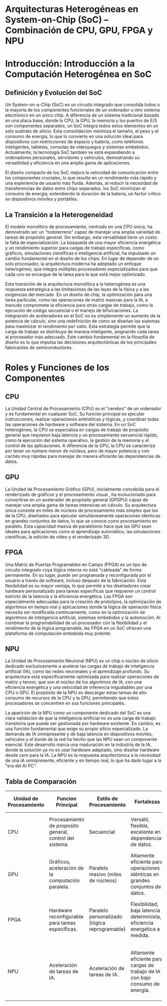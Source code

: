 # Arquitecturas Heterogéneas en System-on-Chip (SoC) – Combinación de CPU, GPU, FPGA y NPU
# Introducción: Introducción a la Computación Heterogénea en SoC
## Definición y Evolución del SoC 

Un System-on-a-Chip (SoC) es un circuito integrado que consolida todos o la mayoría de los componentes funcionales de un ordenador u otro sistema electrónico en un único chip. A diferencia de un sistema tradicional basado en una placa base, donde la CPU, la GPU, la memoria y los puertos de E/S son componentes separados, un SoC integra todos estos elementos en un solo sustrato de silicio. Esta consolidación minimiza el tamaño, el peso y el consumo de energía, lo que lo convierte en una solución ideal para dispositivos con restricciones de espacio y batería, como teléfonos inteligentes, tabletas, consolas de videojuegos y sistemas embebidos. Actualmente, la tecnología SoC también se está expandiendo a ordenadores personales, servidores y vehículos, demostrando su versatilidad y eficiencia en una amplia gama de aplicaciones.

El diseño compacto de los SoC mejora la velocidad de comunicación entre los componentes cruciales, lo que resulta en un rendimiento más rápido y una experiencia de usuario más fluida. Además, al reducir la necesidad de transferencias de datos entre chips separados, los SoC minimizan el consumo de energía, extendiendo la duración de la batería, un factor crítico en dispositivos móviles y portátiles.

## La Transición a la Heterogeneidad

El modelo monolítico de procesamiento, centrado en una CPU única, ha demostrado ser un "todoterreno" capaz de manejar una amplia variedad de tareas de propósito general. Sin embargo, esta versatilidad tiene un costo: la falta de especialización. La búsqueda de una mayor eficiencia energética y un rendimiento superior para cargas de trabajo específicas, como gráficos, simulaciones científicas e inteligencia artificial, ha impulsado un cambio fundamental en el diseño de los chips. En lugar de depender de un solo procesador, la arquitectura moderna ha adoptado un enfoque heterogéneo, que integra múltiples procesadores especializados para que cada uno se encargue de la tarea para la que está mejor optimizado.

Esta transición de la arquitectura monolítica a la heterogénea es una respuesta estratégica a las limitaciones de las leyes de la física y a las exigencias del mercado. En un diseño de chip, la optimización para una tarea particular, como las operaciones de matriz masivas para la IA, a menudo compromete la eficiencia para otras cargas de trabajo, como la ejecución de código secuencial o el manejo de bifurcaciones. La integración de aceleradores en el SoC no es simplemente un aumento de la potencia de cálculo, sino una redefinición de cómo se diseñan los sistemas para maximizar el rendimiento por vatio. Esta estrategia permite que la carga de trabajo se distribuya de manera inteligente, asignando cada tarea al procesador más adecuado. Este cambio fundamental en la filosofía de diseño es lo que impulsa las decisiones arquitectónicas de los principales fabricantes de semiconductores.

# Roles y Funciones de los Componentes

## CPU

La Unidad Central de Procesamiento (CPU) es el "cerebro" de un ordenador y es fundamental en cualquier SoC. Su función principal es ejecutar instrucciones, realizar operaciones aritméticas y lógicas, y coordinar todas las operaciones de hardware y software del sistema. En un SoC heterogéneo, la CPU se especializa en cargas de trabajo de propósito general que requieren baja latencia y un procesamiento secuencial rápido, como la ejecución del sistema operativo, la gestión de la memoria y el control de las aplicaciones. A diferencia de la GPU, la CPU se caracteriza por tener un número menor de núcleos, pero de mayor potencia y con cachés muy rápidas para manejar de manera eficiente las dependencias de datos.

## GPU

La Unidad de Procesamiento Gráfico (GPU), inicialmente concebida para el renderizado de gráficos y el procesamiento visual , ha evolucionado para convertirse en un acelerador de propósito general (GPGPU) capaz de manejar una amplia gama de tareas intensivas en cálculo. Su arquitectura única consiste en miles de núcleos de procesamiento más simples que los de la CPU, diseñados para ejecutar simultáneamente operaciones idénticas en grandes conjuntos de datos, lo que se conoce como procesamiento en paralelo. Esta capacidad masiva de paralelismo hace que las GPU sean ideales para aplicaciones como el aprendizaje automático, las simulaciones científicas, la edición de vídeo y el renderizado 3D.

## FPGA
Una Matriz de Puertas Programables en Campo (FPGA) es un tipo de circuito integrado cuya lógica interna no está "cableada" de forma permanente. En su lugar, puede ser programada y reconfigurada por el usuario a través de software, incluso después de la fabricación. Esta flexibilidad es su mayor ventaja, lo que permite a los diseñadores crear hardware personalizado para tareas específicas que requieren un control estricto de la latencia y la eficiencia energética. Las FPGA son especialmente adecuadas para la creación de prototipos, la optimización de algoritmos en tiempo real y aplicaciones donde la lógica de operación física necesita ser modificada continuamente, como en la optimización de algoritmos de inteligencia artificial, sistemas embebidos y la automoción. Al combinar la programabilidad de un procesador con la flexibilidad y el rendimiento de la lógica programable, las FPGA en un SoC ofrecen una plataforma de computación embebida muy potente.

## NPU

La Unidad de Procesamiento Neuronal (NPU) es un chip o núcleo de silicio dedicado exclusivamente a acelerar las cargas de trabajo de inteligencia artificial (IA), como las redes neuronales y el aprendizaje profundo. Su arquitectura está específicamente optimizada para realizar operaciones de matriz y tensor, que son el núcleo de los algoritmos de IA, con una eficiencia energética y una velocidad de inferencia inigualables por una CPU o GPU. El propósito de la NPU es descargar estas tareas de alto consumo de recursos de la CPU y la GPU, permitiendo que estos procesadores se concentren en sus funciones principales.

La aparición de la NPU como un componente dedicado del SoC es una clara validación de que la inteligencia artificial no es una carga de trabajo transitoria que puede ser gestionada por hardware existente. En cambio, es una función fundamental que exige su propio silicio especializado. La demanda de IA omnipresente y de baja latencia en dispositivos móviles, vehículos y el borde de la red ha hecho que las NPU sean un componente esencial. Este desarrollo marca una maduración en la industria de la IA, donde la solución ya no es usar hardware adaptado, sino diseñar hardware desde cero para la IA. La NPU es la respuesta arquitectónica a la necesidad de una IA omnipresente, eficiente y en tiempo real, lo que ha dado lugar a la "era del AI PC".

## Tabla de Comparación

| Unidad de Procesamiento | Funcion Principal | Estilo de Procesamiento | Fortalezas | Debilidades | Ejemplos de Cargas de Trabajo |
| ---- | ----- | -------- | --------- | ---------- | -------- |
CPU | Procesamiento de proposito general, control del sistema. | Secuencial | Versátil, flexible, excelente en dependencias de datos. | Menos eficiente para tareas especializadas, alto consumo en paralelo. | Sistema operativo, aplicaciones de oficina, bases de datos. |
GPU | Gráficos, aceleración de la computación paralela. | Paralelo masivo (miles de núcleos) | Altamente eficiente para operaciones idénticas en grandes conjuntos de datos. | Poca versatilidad, limitada para tareas secuenciales. | Renderizado 3D, IA (entrenamiento y grandes modelos), simulaciones científicas. |
FPGA | Hardware reconfigurable para tareas específicas. | Paralelo personalizado (lógica reprogramable) | Flexibilidad, baja latencia determinista, eficiencia energética a medida. | Mayor costo y consumo que los ASIC, complejidad de programación. | Prototipos, sistemas de tiempo real, optimización de algoritmos de IA en el borde. |
NPU | Aceleración de tareas de IA. | Aceleración de tareas de IA. | Altamente eficiente para cargas de trabajo de IA con bajo consumo de energía. | Limitado a tareas específicas de redes neuronales, no apto para uso general. | Inferencia de IA en el dispositivo, reconocimiento de voz e imágenes, procesamiento del lenguaje natural.